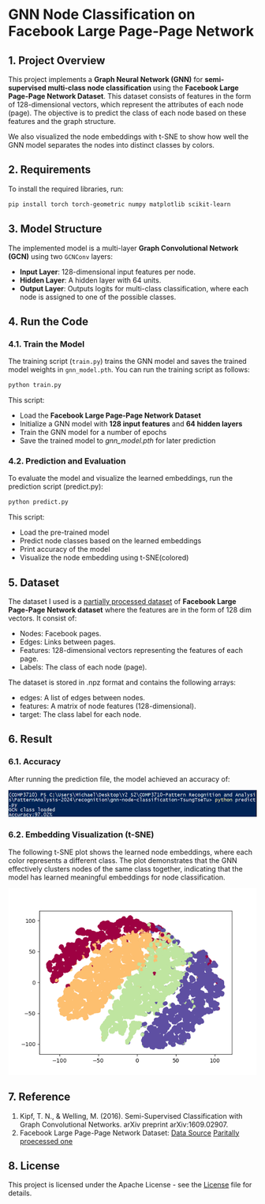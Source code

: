 # GNN Node Classification on Facebook Large Page-Page Network

## 1. Project Overview
This project implements a **Graph Neural Network (GNN)** for **semi-supervised multi-class node classification** using the **Facebook Large Page-Page Network Dataset**. This dataset consists of features in the form of 128-dimensional vectors, which represent the attributes of each node (page). The objective is to predict the class of each node based on these features and the graph structure.

We also visualized the node embeddings with t-SNE to show how well the GNN model separates the nodes into distinct classes by colors.

## 2. Requirements
To install the required libraries, run:
```bash
pip install torch torch-geometric numpy matplotlib scikit-learn
```

## 3. Model Structure
The implemented model is a multi-layer **Graph Convolutional Network (GCN)** using two `GCNConv` layers:
- **Input Layer**: 128-dimensional input features per node.
- **Hidden Layer**: A hidden layer with 64 units.
- **Output Layer**: Outputs logits for multi-class classification, where each node is assigned to one of the possible classes.

## 4. Run the Code

### 4.1. Train the Model
The training script (`train.py`) trains the GNN model and saves the trained model weights in `gnn_model.pth`. You can run the training script as follows:

```bash
python train.py
```

This script:
- Load the **Facebook Large Page-Page Network Dataset**
- Initialize a GNN model with **128 input features** and **64 hidden layers**
- Train the GNN model for a number of epochs
- Save the trained model to *gnn_model.pth* for later prediction

### 4.2. Prediction and Evaluation
To evaluate the model and visualize the learned embeddings, run the prediction script (predict.py):

```bash
python predict.py
```

This script:
- Load the pre-trained model
- Predict node classes based on the learned embeddings
- Print accuracy of the model
- Visualize the node embedding using t-SNE(colored)

## 5. Dataset
The dataset I used is a [partially processed dataset](https://graphmining.ai/datasets/ptg/facebook.npz) of **Facebook Large Page-Page Network dataset** where the features are in the form of 128 dim vectors.
It consist of:
- Nodes: Facebook pages.
- Edges: Links between pages.
- Features: 128-dimensional vectors representing the features of each page.
- Labels: The class of each node (page).

The dataset is stored in .npz format and contains the following arrays:
- edges: A list of edges between nodes.
- features: A matrix of node features (128-dimensional).
- target: The class label for each node.

## 6. Result

### 6.1. Accuracy

After running the prediction file, the model achieved an accuracy of:

![Accuracy](./images/accuracy.png)

### 6.2. Embedding Visualization (t-SNE)

The following t-SNE plot shows the learned node embeddings, where each color represents a different class. The plot demonstrates that the GNN effectively clusters nodes of the same class together, indicating that the model has learned meaningful embeddings for node classification.

![SNE](./images/SNE%20visualization.png)

## 7. Reference
1. Kipf, T. N., & Welling, M. (2016). Semi-Supervised Classification with Graph Convolutional Networks. arXiv preprint arXiv:1609.02907.
2. Facebook Large Page-Page Network Dataset: [Data Source](https://snap.stanford.edu/data/facebook-large-page-page-network.html) [Paritally proecessed one](https://graphmining.ai/datasets/ptg/facebook.npz)

## 8. License
This project is licensed under the Apache License - see the [License](../LICENSE) file for details.